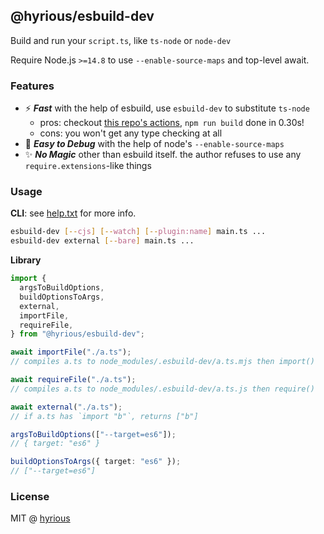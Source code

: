 ## @hyrious/esbuild-dev

Build and run your `script.ts`, like `ts-node` or `node-dev`

Require Node.js `>=14.8` to use `--enable-source-maps` and top-level await.

### Features

- ⚡ **_Fast_** with the help of esbuild, use `esbuild-dev` to substitute `ts-node`
  - pros: checkout [this repo's actions](https://github.com/hyrious/esbuild-dev/actions),
    `npm run build` done in 0.30s!
  - cons: you won't get any type checking at all
- 🐛 **_Easy to Debug_** with the help of node's `--enable-source-maps`
- ✨ **_No Magic_** other than esbuild itself. the author refuses to use any `require.extensions`-like things

### Usage

**CLI**: see [help.txt](./src/help.txt) for more info.

```bash
esbuild-dev [--cjs] [--watch] [--plugin:name] main.ts ...
esbuild-dev external [--bare] main.ts ...
```

**Library**

```ts
import {
  argsToBuildOptions,
  buildOptionsToArgs,
  external,
  importFile,
  requireFile,
} from "@hyrious/esbuild-dev";

await importFile("./a.ts");
// compiles a.ts to node_modules/.esbuild-dev/a.ts.mjs then import()

await requireFile("./a.ts");
// compiles a.ts to node_modules/.esbuild-dev/a.ts.js then require()

await external("./a.ts");
// if a.ts has `import "b"`, returns ["b"]

argsToBuildOptions(["--target=es6"]);
// { target: "es6" }

buildOptionsToArgs({ target: "es6" });
// ["--target=es6"]
```

### License

MIT @ [hyrious](https://github.com/hyrious)
